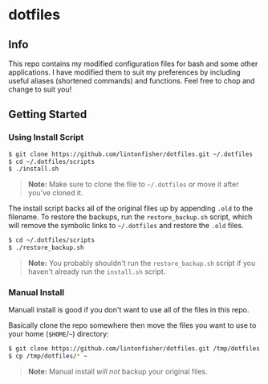 # dotfiles

## Info

This repo contains my modified configuration files for bash and some other applications. I have modified them to suit my preferences by including useful aliases (shortened commands) and functions. Feel free to chop and change to suit you!

## Getting Started

### Using Install Script

```bash
$ git clone https://github.com/lintonfisher/dotfiles.git ~/.dotfiles
$ cd ~/.dotfiles/scripts
$ ./install.sh
```

>__Note:__ Make sure to clone the file to `~/.dotfiles` or move it after you've cloned it.

The install script backs all of the original files up by appending `.old` to the filename. To restore the backups, run the `restore_backup.sh` script, which will remove the symbolic links to `~/.dotfiles` and restore the `.old` files.

```bash
$ cd ~/.dotfiles/scripts
$ ./restore_backup.sh
```

>__Note:__ You probably shouldn't run the `restore_backup.sh` script if you haven't already run the `install.sh` script.

### Manual Install

Manuall install is good if you don't want to use all of the files in this repo.

Basically clone the repo somewhere then move the files you want to use to your home (`$HOME`/`~`) directory:

```bash
$ git clone https://github.com/lintonfisher/dotfiles.git /tmp/dotfiles
$ cp /tmp/dotfiles/* ~
```

>__Note:__ Manual install _will not_ backup your original files.

